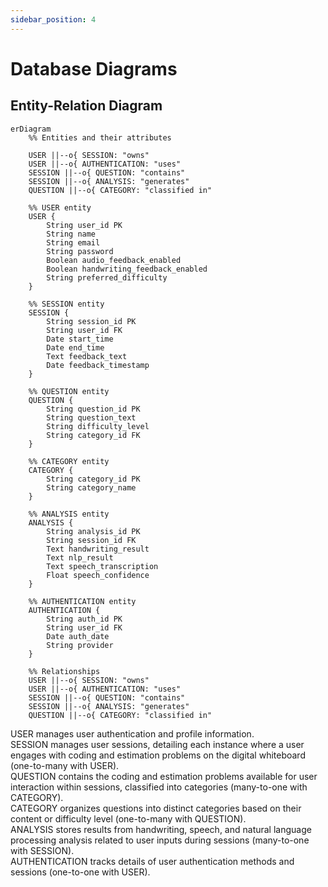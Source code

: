 ```yaml
---
sidebar_position: 4
---
```


# Database Diagrams
## Entity-Relation Diagram
```mermaid
erDiagram
    %% Entities and their attributes

    USER ||--o{ SESSION: "owns"
    USER ||--o{ AUTHENTICATION: "uses"
    SESSION ||--o{ QUESTION: "contains"
    SESSION ||--o{ ANALYSIS: "generates"
    QUESTION ||--o{ CATEGORY: "classified in"

    %% USER entity
    USER {
        String user_id PK
        String name
        String email
        String password
        Boolean audio_feedback_enabled
        Boolean handwriting_feedback_enabled
        String preferred_difficulty
    }

    %% SESSION entity
    SESSION {
        String session_id PK
        String user_id FK
        Date start_time
        Date end_time
        Text feedback_text
        Date feedback_timestamp
    }

    %% QUESTION entity
    QUESTION {
        String question_id PK
        String question_text
        String difficulty_level
        String category_id FK
    }

    %% CATEGORY entity
    CATEGORY {
        String category_id PK
        String category_name
    }

    %% ANALYSIS entity
    ANALYSIS {
        String analysis_id PK
        String session_id FK
        Text handwriting_result
        Text nlp_result
        Text speech_transcription
        Float speech_confidence
    }

    %% AUTHENTICATION entity
    AUTHENTICATION {
        String auth_id PK
        String user_id FK
        Date auth_date
        String provider
    }

    %% Relationships
    USER ||--o{ SESSION: "owns"
    USER ||--o{ AUTHENTICATION: "uses"
    SESSION ||--o{ QUESTION: "contains"
    SESSION ||--o{ ANALYSIS: "generates"
    QUESTION ||--o{ CATEGORY: "classified in"
```
USER manages user authentication and profile information.<br/>
SESSION manages user sessions, detailing each instance where a user engages with coding and estimation problems on the digital whiteboard (one-to-many with USER). <br/>
QUESTION contains the coding and estimation problems available for user interaction within sessions, classified into categories (many-to-one with CATEGORY). <br/>
CATEGORY organizes questions into distinct categories based on their content or difficulty level (one-to-many with QUESTION). <br/>
ANALYSIS stores results from handwriting, speech, and natural language processing analysis related to user inputs during sessions (many-to-one with SESSION). <br/>
AUTHENTICATION tracks details of user authentication methods and sessions (one-to-one with USER).
